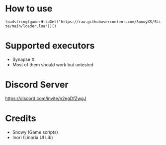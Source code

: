 # How to use
`loadstring(game:HttpGet("https://raw.githubusercontent.com/SnowyXS/SLite/main/loader.lua"))()`
# Supported executors
- Synapse X 
- Most of them should work but untested
# Discord Server
https://discord.com/invite/n2egDfZwgJ
# Credits
- Snowy (Game scripts)
- Inori (Linoria UI Lib)
